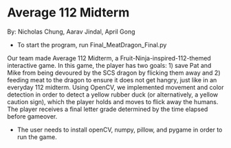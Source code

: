 # Average 112 Midterm

By: Nicholas Chung, Aarav Jindal, April Gong

* To start the program, run Final_MeatDragon_Final.py

Our team made Average 112 Midterm, a Fruit-Ninja-inspired-112-themed interactive game. In this game, the player has two goals: 1) save Pat and Mike from being devoured by the SCS dragon by flicking them away and 2) feeding meat to the dragon to ensure it does not get hangry, just like in an everyday 112 midterm. Using OpenCV, we implemented movement and color detection in order to detect a yellow rubber duck (or alternatively, a yellow caution sign), which the player holds and moves to flick away the humans. The player receives a final letter grade determined by the time elapsed before gameover.

* The user needs to install openCV, numpy, pillow, and pygame in order to run the game.
